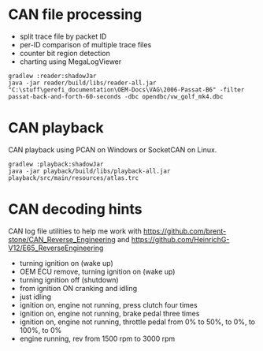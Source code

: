 # CAN file processing

* split trace file by packet ID
* per-ID comparison of multiple trace files
* counter bit region detection
* charting using MegaLogViewer

```
gradlew :reader:shadowJar
java -jar reader/build/libs/reader-all.jar "C:\stuff\gerefi_documentation\OEM-Docs\VAG\2006-Passat-B6" -filter passat-back-and-forth-60-seconds -dbc opendbc/vw_golf_mk4.dbc
```


# CAN playback
CAN playback using PCAN on Windows or SocketCAN on Linux.

```
gradlew :playback:shadowJar
java -jar playback/build/libs/playback-all.jar playback/src/main/resources/atlas.trc
```

# CAN decoding hints

CAN log file utilities to help me work with https://github.com/brent-stone/CAN_Reverse_Engineering and https://github.com/HeinrichG-V12/E65_ReverseEngineering


* turning ignition on (wake up)
* OEM ECU remove, turning ignition on (wake up)
* turning ignition off (shutdown)
* from ignition ON cranking and idling
* just idling
* ignition on, engine not running, press clutch four times
* ignition on, engine not running, brake pedal three times
* ignition on, engine not running, throttle pedal from 0% to 50%, to 0%, to 100%, to 0%
* engine running, rev from 1500 rpm to 3000 rpm

